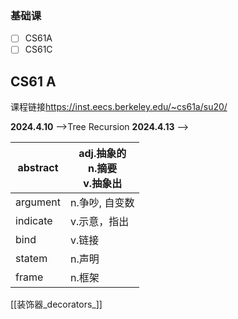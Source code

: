 
### 基础课
- [ ] CS61A 
- [ ] CS61C

## CS61 A

课程链接<https://inst.eecs.berkeley.edu/~cs61a/su20/>

**2024.4.10** -->Tree Recursion
**2024.4.13** -->


| abstract | adj.抽象的 <br> n.摘要 <br>v.抽象出 |
| -------- | --------------------------- |
| argument | n.争吵, 自变数                   |
| indicate | v.示意，指出                     |
| bind     | v.链接                        |
| statem   | n.声明                        |
| frame    | n.框架                        |
[[装饰器_decorators_]]
